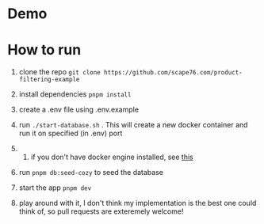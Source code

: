 # Demo


# How to run

1. clone the repo `git clone https://github.com/scape76.com/product-filtering-example`
1. install dependencies `pnpm install`
1. create a .env file using .env.example
2. run `./start-database.sh` . This will create a new docker container and run it on specified (in .env) port
  2. 1. if you don't have docker engine installed, see [this](https://docs.docker.com/engine/install/) 
3. run `pnpm db:seed-cozy` to seed the database
4. start the app `pnpm dev`

5. play around with it, I don't think my implementation is  the best one could think of, so pull requests are exteremely welcome!